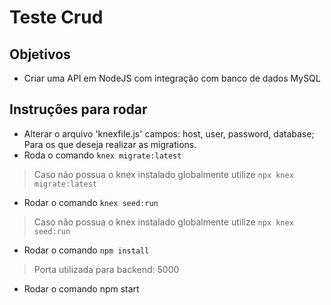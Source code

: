 # Teste Crud


## Objetivos
  -  Criar uma API em NodeJS com integração com banco de dados MySQL
  
## Instruções para rodar
  - Alterar o arquivo 'knexfile.js' campos: host, user, password, database; Para os que deseja realizar as migrations.
  - Roda o comando ```knex migrate:latest```
  > Caso não possua o knex instalado globalmente utilize ```npx knex migrate:latest```
  - Rodar o comando ```knex seed:run```
  > Caso não possua o knex instalado globalmente utilize ```npx knex seed:run```
  - Rodar o comando ```npm install```
  >Porta utilizada para backend: 5000
  - Rodar o comando npm start
